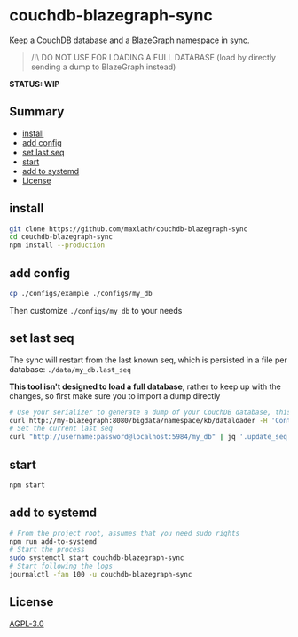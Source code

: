 # couchdb-blazegraph-sync

Keep a CouchDB database and a BlazeGraph namespace in sync.
> /!\ DO NOT USE FOR LOADING A FULL DATABASE (load by directly sending a dump to BlazeGraph instead)

**STATUS: WIP**

## Summary

<!-- START doctoc generated TOC please keep comment here to allow auto update -->
<!-- DON'T EDIT THIS SECTION, INSTEAD RE-RUN doctoc TO UPDATE -->


- [install](#install)
- [add config](#add-config)
- [set last seq](#set-last-seq)
- [start](#start)
- [add to systemd](#add-to-systemd)
- [License](#license)

<!-- END doctoc generated TOC please keep comment here to allow auto update -->

## install
```sh
git clone https://github.com/maxlath/couchdb-blazegraph-sync
cd couchdb-blazegraph-sync
npm install --production
```

## add config
```sh
cp ./configs/example ./configs/my_db
```
Then customize `./configs/my_db` to your needs

## set last seq
The sync will restart from the last known seq, which is persisted in a file per database: `./data/my_db.last_seq`

**This tool isn't designed to load a full database**, rather to keep up with the changes, so first make sure you to import a dump directly

```sh
# Use your serializer to generate a dump of your CouchDB database, this is out of the scope of this tool
curl http://my-blazegraph:8080/bigdata/namespace/kb/dataloader -H 'Content-Type: application/x-turtle' -d@./my_db.ttl
# Set the current last seq
curl "http://username:password@localhost:5984/my_db" | jq '.update_seq' > ./data/my_db.last_seq
```

## start
```sh
npm start
```

## add to systemd
```sh
# From the project root, assumes that you need sudo rights
npm run add-to-systemd
# Start the process
sudo systemctl start couchdb-blazegraph-sync
# Start following the logs
journalctl -fan 100 -u couchdb-blazegraph-sync
```

## License
[AGPL-3.0](https://www.gnu.org/licenses/agpl-3.0.en.html)
